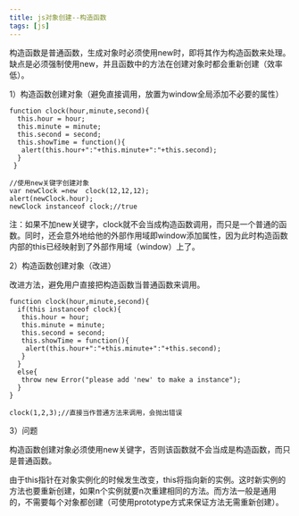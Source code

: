 ```yaml
---
title: js对象创建--构造函数
tags: [js]
---
```


构造函数是普通函数，生成对象时必须使用new时，即将其作为构造函数来处理。缺点是必须强制使用new，并且函数中的方法在创建对象时都会重新创建（效率低）。

1）构造函数创建对象（避免直接调用，放置为window全局添加不必要的属性）

```
function clock(hour,minute,second){
  this.hour = hour;
  this.minute = minute;
  this.second = second;
  this.showTime = function(){
   alert(this.hour+":"+this.minute+":"+this.second);
  }
 }

//使用new关键字创建对象
var newClock =new  clock(12,12,12); 
alert(newClock.hour);
newClock instanceof clock;//true
```

注：如果不加new关键字，clock就不会当成构造函数调用，而只是一个普通的函数。同时，还会意外地给他的外部作用域即window添加属性，因为此时构造函数内部的this已经映射到了外部作用域（window）上了。

2）构造函数创建对象（改进）

改进方法，避免用户直接把构造函数当普通函数来调用。

```
function clock(hour,minute,second){
  if(this instanceof clock){
   this.hour = hour;
   this.minute = minute;
   this.second = second;
   this.showTime = function(){
    alert(this.hour+":"+this.minute+":"+this.second);
   }
  }
  else{
   throw new Error("please add 'new' to make a instance");
  }
}

clock(1,2,3);//直接当作普通方法来调用，会抛出错误
```

3）问题

构造函数创建对象必须使用new关键字，否则该函数就不会当成是构造函数，而只是普通函数。

由于this指针在对象实例化的时候发生改变，this将指向新的实例。这时新实例的方法也要重新创建，如果n个实例就要n次重建相同的方法。而方法一般是通用的，不需要每个对象都创建（可使用prototype方式来保证方法无需重新创建）。